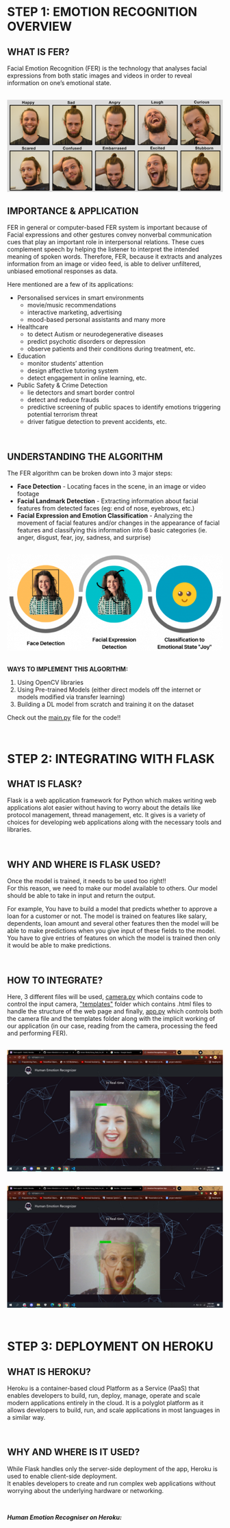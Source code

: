 # STEP 1: EMOTION RECOGNITION OVERVIEW

## **WHAT IS FER?**
Facial Emotion Recognition (FER) is the technology that analyses facial expressions from
both static images and videos in order to reveal information on one’s emotional state.

<br>![](images/fer2.png)


## **IMPORTANCE & APPLICATION**
FER in general or computer-based FER system is important because of Facial expressions and other gestures convey nonverbal communication cues that play an important role in interpersonal relations. These cues complement speech by helping the listener to interpret the intended meaning of spoken words. Therefore, FER, because it extracts and analyzes information from an image or video feed, is able to deliver unfiltered, unbiased emotional responses as data.

Here mentioned are a few of its applications:
- Personalised services in smart environments 
    + movie/music recommendations
    + interactive marketing, advertising
    + mood-based personal assistants and many more
- Healthcare
    + to detect Autism or neurodegenerative diseases
    + predict psychotic disorders or depression
    + observe patients and their conditions during treatment, etc.
- Education 
    + monitor students’ attention
    + design affective tutoring system
    + detect engagement in online learning, etc.
- Public Safety & Crime Detection
    + lie detectors and smart border control
    + detect and reduce frauds
    + predictive screening of public spaces to identify emotions triggering potential terrorism threat
    + driver fatigue detection to prevent accidents, etc.

&nbsp;

## **UNDERSTANDING THE ALGORITHM**
The FER algorithm can be broken down into 3 major steps:
+ **Face Detection**  -  Locating faces in the scene, in an image or video footage
+ **Facial Landmark Detection**  -  Extracting information about facial features from detected faces (eg: end of nose, eyebrows, etc.)
+ **Facial Expression and Emotion Classification**  -  Analyzing the movement of facial features and/or changes in the appearance of facial features and classifying this information into 6 basic categories (ie. anger, disgust, fear, joy, sadness, and surprise)

<br>![](images/fer1.png)

<br>**WAYS TO IMPLEMENT THIS ALGORITHM:**
1. Using OpenCV libraries
1. Using Pre-trained Models (either direct models off the internet or models modified via transfer learning)
1. Building a DL model from scratch and training it on the dataset

Check out the [main.py](main.py) file for the code!!

&nbsp;


# STEP 2: INTEGRATING WITH FLASK

## **WHAT IS FLASK?**
Flask is a web application framework for Python which makes writing web applications alot easier without having to worry about the details like protocol management, thread management, etc. It gives is a variety of choices for developing web applications along with the necessary tools and libraries.

&nbsp;

## **WHY AND WHERE IS FLASK USED?**
Once the model is trained, it needs to be used too right!!
<br>For this reason, we need to make our model available to others. Our model should be able to take in input and return the output.

For example, You have to build a model that predicts whether to approve a loan for a customer or not. The model is trained on features like salary, dependents, loan amount and several other features then the model will be able to make predictions when you give input of these fields to the model. You have to give entries of features on which the model is trained then only it would be able to make predictions.

&nbsp;

## **HOW TO INTEGRATE?**
Here, 3 different files will be used, [camera.py](Flask-Real-time\camera.py) which contains code to control the input camera, ["templates"](Flask-Real-time\templates) folder which contains .html files to handle the structure of the web page and finally, [app.py](Flask-Real-time\app.py) which controls both the camera file and the templates folder along with the implicit working of our application (in our case, reading from the camera, processing the feed and performing FER).

<br>![](images/hapweb.jpg)

<br>![](images/surweb.jpg)

&nbsp;


# STEP 3: DEPLOYMENT ON HEROKU

## **WHAT IS HEROKU?**
Heroku is a container-based cloud Platform as a Service (PaaS) that enables developers to build, run, deploy, manage, operate  and scale modern applications entirely in the cloud. It is a polyglot platform as it allows developers to build, run, and scale applications in most languages in a similar way. 

&nbsp;

## **WHY AND WHERE IS IT USED?**
While Flask handles only the server-side deployment of the app, Heroku is used to enable client-side deployment. <br>It enables developers to create and run complex web applications without worrying about the underlying hardware or networking.

&nbsp;

***Human Emotion Recogniser on Heroku:***
